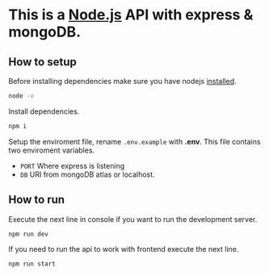 # This is a [Node.js](https://nodejs.org/en/) API with express & mongoDB.

## How to setup

Before installing dependencies make sure you have nodejs [installed](https://nodejs.org/en/download/).  

```bash
node -v
```

Install dependencies.  

```bash
npm i
```

Setup the enviroment file, rename `.env.example` with **.env**.
This file contains two enviroment variables.
 
- `PORT` Where express is listening
- `DB` URI from mongoDB atlas or localhost.

## How to run

Execute the next line in console if you want to run the development server.

```bash
npm run dev
```

If you need to run the api to work with frontend execute the next line.

```bash
npm run start
```